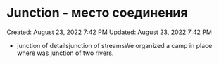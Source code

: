 # Junction - место соединения

Created: August 23, 2022 7:42 PM
Updated: August 23, 2022 7:42 PM

- junction of detailsjunction of streamsWe organized a camp in place where was junction of two rivers.